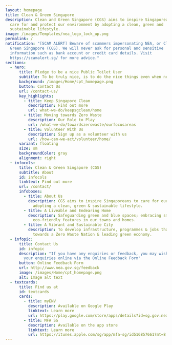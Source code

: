 ```yaml
---
layout: homepage
title: Clean & Green Singapore
description: Clean and Green Singapore (CGS) aims to inspire Singaporeans to
  care for and protect our environment by adopting a clean, green and
  sustainable lifestyle.
image: /images/Templates/nea_logo_lock_up.png
permalink: /
notification: "[SCAM ALERT] Beware of scammers impersonating NEA, or Clean &
  Green Singapore (CGS). We will never ask for personal and sensitive
  information such as bank account or credit card details. Visit
  https://scamalert.sg/ for more advice."
sections:
  - hero:
      title: Pledge to be a nice Public Toilet User
      subtitle: To be truly nice, is to do the nice things even when no one’s around.
      background: /images/Home/cpt_homepage.png
      button: Contact Us
      url: /contact-us/
      key_highlights:
        - title: Keep Singapore Clean
          description: Find out more
          url: what-we-do/keepsgclean/home
        - title: Moving towards Zero Waste
          description: Our Role to Play
          url: /what-we-do/towardszerowaste/ourfocusareas
        - title: Volunteer With Us
          description: Sign up as a volunteer with us
          url: /how-can-we-act/volunteer/home/
      variant: floating
      size: sm
      backgroundColor: gray
      alignment: right
  - infocols:
      title: Clean & Green Singapore (CGS)
      subtitle: About
      id: infocols
      linktext: Find out more
      url: /contact/
      infoboxes:
        - title: About Us
          description: CGS aims to inspire Singaporeans to care for our environment by
            adopting a clean, green & sustainable lifestyle.
        - title: A Liveable and Endearing Home
          description: Safeguarding green and blue spaces; embracing smart technology and
            eco-friendly features in our towns and homes.
        - title: A Vibrant and Sustainable City
          description: To develop infrastructure, programmes & jobs that support the move
            towards a Zero Waste Nation & leading green economy.
  - infopic:
      title: Contact Us
      id: infopic
      description: "If you have any enquiries or feedback, you may wish to:  Submit
        your enquiries online via the Online Feedback Form"
      button: Online Feedback Form
      url: http://www.nea.gov.sg/feedback
      image: /images/Home/cpt_homepage.png
      alt: Image alt text
  - textcards:
      title: Find us at
      id: textcards
      cards:
        - title: myENV
          description: Available on Google Play
          linktext: Learn more
          url: https://play.google.com/store/apps/details?id=sg.gov.nea&hl=en
        - title: MFA SG
          description: Available on the app store
          linktext: Learn more
          url: https://itunes.apple.com/sg/app/mfa-sg/id516857661?mt=8
---
```

